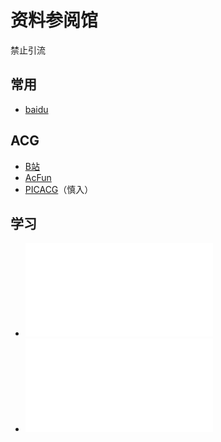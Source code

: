 # 资料参阅馆

禁止引流

## 常用

* [baidu](baidu.com)
## ACG

* [B站](http://bilibili.com)
* [AcFun](https://m.acfun.cn/)
* [PICACG](https://www.picacomic.com/)（慎入）

## 学习 

* <iframe src="//player.bilibili.com/player.html?aid=243252625&bvid=BV1re411W7MQ&cid=196169858&page=19" scrolling="no" border="0" frameborder="no" framespacing="0" allowfullscreen="true"> </iframe>
* <iframe src="//player.bilibili.com/player.html?aid=243252625&bvid=BV1re411W7MQ&cid=196169533&page=18" scrolling="no" border="0" frameborder="no" framespacing="0" allowfullscreen="true"> </iframe>
